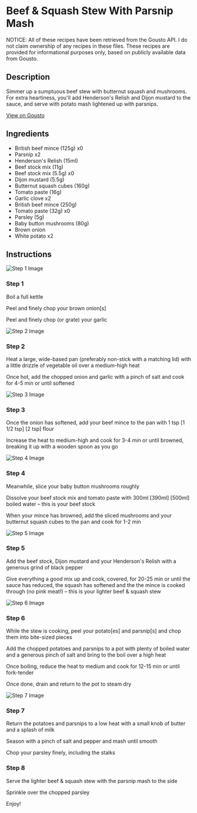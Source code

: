 # Beef & Squash Stew With Parsnip Mash

NOTICE: All of these recipes have been retrieved from the Gousto API. I do not claim ownership of any recipes in these files. These recipes are provided for informational purposes only, based on publicly available data from Gousto.

## Description

Simmer up a sumptuous beef stew with butternut squash and mushrooms. For extra heartiness, you'll add Henderson's Relish and Dijon mustard to the sauce, and serve with potato mash lightened up with parsnips. 

[View on Gousto](https://www.gousto.co.uk/recipes/cookbook/lighter-beef-squash-stew-with-parsnip-mash)

## Ingredients

- British beef mince (125g) x0
- Parsnip x2
- Henderson's Relish (15ml)
- Beef stock mix (11g)
- Beef stock mix (5.5g) x0
- Dijon mustard (5.5g)
- Butternut squash cubes (160g)
- Tomato paste (16g)
- Garlic clove x2
- British beef mince (250g)
- Tomato paste (32g) x0
- Parsley (5g)
- Baby button mushrooms (80g)
- Brown onion
- White potato x2

## Instructions

![Step 1 Image](https://production-media.gousto.co.uk/cms/recipe-step-image/Step-1-1632474953973-x200.jpg)

### Step 1

Boil a full kettle

Peel and finely chop your brown onion[s]

Peel and finely chop (or grate) your garlic

![Step 2 Image](https://production-media.gousto.co.uk/cms/recipe-step-image/Step-2-1632474978294-x200.jpg)

### Step 2

Heat a large, wide-based pan (preferably non-stick with a matching lid) with a little drizzle of vegetable oil over a medium-high heat

Once hot, add the chopped onion and garlic with a pinch of salt and cook for 4-5 min or until softened

![Step 3 Image](https://production-media.gousto.co.uk/cms/recipe-step-image/Step-3-1632474990860-x200.jpg)

### Step 3

Once the onion has softened, add your beef mince to the pan with 1 tsp <span class="text-purple">[1 1/2 tsp]</span> <span class="text-danger">[2 tsp]</span> flour

Increase the heat to medium-high and cook for 3-4 min or until browned, breaking it up with a wooden spoon as you go

![Step 4 Image](https://production-media.gousto.co.uk/cms/recipe-step-image/Step-4-1632474995427-x200.jpg)

### Step 4

Meanwhile, slice your baby button mushrooms roughly

Dissolve your beef stock mix and tomato paste with 300ml <span class="text-purple">[390ml]</span> <span class="text-danger">[500ml]</span> boiled water – this is your beef stock

When your mince has browned, add the sliced mushrooms and your butternut squash cubes to the pan and cook for 1-2 min

![Step 5 Image](https://production-media.gousto.co.uk/cms/recipe-step-image/Step-5-1632475023482-x200.jpg)

### Step 5

Add the beef stock, Dijon mustard and your Henderson's Relish with a generous grind of black pepper

Give everything a good mix up and cook, covered, for 20-25 min or until the sauce has reduced, the squash has softened and the the mince is cooked through (no pink meat!) – this is your lighter beef & squash stew

![Step 6 Image](https://production-media.gousto.co.uk/cms/recipe-step-image/Step-6-1632475061191-x200.jpg)

### Step 6

While the stew is cooking, peel your potato[es] and parsnip[s] and chop them into bite-sized pieces

Add the chopped potatoes and parsnips to a pot with plenty of boiled water and a generous pinch of salt and bring to the boil over a high heat

Once boiling, reduce the heat to medium and cook for 12-15 min or until fork-tender

Once done, drain and return to the pot to steam dry

![Step 7 Image](https://production-media.gousto.co.uk/cms/recipe-step-image/Step-7-1632475111586-x200.jpg)

### Step 7

Return the potatoes and parsnips to a low heat with a small knob of butter and a splash of milk

Season with a pinch of salt and pepper and mash until smooth

Chop your parsley finely, including the stalks

### Step 8

Serve the lighter beef & squash stew with the parsnip mash to the side

Sprinkle over the chopped parsley

Enjoy!

